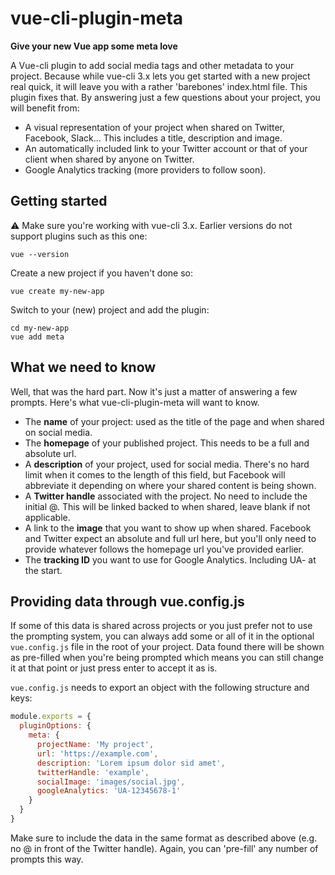 # vue-cli-plugin-meta

**Give your new Vue app some meta love**

A Vue-cli plugin to add social media tags and other metadata to your project. Because while vue-cli 3.x lets you get started with a new project real quick, it will leave you with a rather 'barebones' index.html file. This plugin fixes that. By answering just a few questions about your project, you will benefit from:

- A visual representation of your project when shared on Twitter, Facebook, Slack... This includes a title, description and image.
- An automatically included link to your Twitter account or that of your client when shared by anyone on Twitter.
- Google Analytics tracking (more providers to follow soon).

## Getting started

:warning: Make sure you're working with vue-cli 3.x. Earlier versions do not support plugins such as this one:

```
vue --version
```

Create a new project if you haven't done so:

```
vue create my-new-app
```

Switch to your (new) project and add the plugin:

```
cd my-new-app
vue add meta
```

## What we need to know

Well, that was the hard part. Now it's just a matter of answering a few prompts. Here's what vue-cli-plugin-meta will want to know.

- The **name** of your project: used as the title of the page and when shared on social media.
- The **homepage** of your published project. This needs to be a full and absolute url.
- A **description** of your project, used for social media. There's no hard limit when it comes to the length of this field, but Facebook will abbreviate it depending on where your shared content is being shown.
- A **Twitter handle** associated with the project. No need to include the initial @. This will be linked backed to when shared, leave blank if not applicable.
- A link to the **image** that you want to show up when shared. Facebook and Twitter expect an absolute and full url here, but you'll only need to provide whatever follows the homepage url you've provided earlier.
- The **tracking ID** you want to use for Google Analytics. Including UA- at the start.

## Providing data through vue.config.js

If some of this data is shared across projects or you just prefer not to use the prompting system, you can always add some or all of it in the optional `vue.config.js` file in the root of your project. Data found there will be shown as pre-filled when you're being prompted which means you can still change it at that point or just press enter to accept it as is.

`vue.config.js` needs to export an object with the following structure and keys:

``` js
module.exports = {
  pluginOptions: {
    meta: {
      projectName: 'My project',
      url: 'https://example.com',
      description: 'Lorem ipsum dolor sid amet',
      twitterHandle: 'example',
      socialImage: 'images/social.jpg',
      googleAnalytics: 'UA-12345678-1'
    }
  }
}
```

Make sure to include the data in the same format as described above (e.g. no @ in front of the Twitter handle). Again, you can 'pre-fill' any number of prompts this way.
